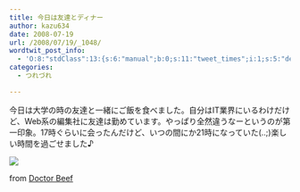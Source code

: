 ```yaml
---
title: 今日は友達とディナー
author: kazu634
date: 2008-07-19
url: /2008/07/19/_1048/
wordtwit_post_info:
  - 'O:8:"stdClass":13:{s:6:"manual";b:0;s:11:"tweet_times";i:1;s:5:"delay";i:0;s:7:"enabled";i:1;s:10:"separation";s:2:"60";s:7:"version";s:3:"3.7";s:14:"tweet_template";b:0;s:6:"status";i:2;s:6:"result";a:0:{}s:13:"tweet_counter";i:2;s:13:"tweet_log_ids";a:1:{i:0;i:4153;}s:9:"hash_tags";a:0:{}s:8:"accounts";a:1:{i:0;s:7:"kazu634";}}'
categories:
  - つれづれ

---
```

<div class="section">
<p>
    今日は大学の時の友達と一緒にご飯を食べました。自分はIT業界にいるわけだけど、Web系の編集社に友達は勤めています。やっぱり全然違うなーというのが第一印象。17時ぐらいに会ったんだけど、いつの間にか21時になっていた(..;)楽しい時間を過ごせました♪
</p>
  
<p>
<center>
</center>
</p>
  
<p>
<a href="http://flickr.com/photos/doctorbeef/2196838252/" onclick="__gaTracker('send', 'event', 'outbound-article', 'http://flickr.com/photos/doctorbeef/2196838252/', '');" title="Dinner Is Served!"><img src="http://farm3.static.flickr.com/2158/2196838252_675a9a6364_m.jpg" /></a>
</p>
  
<p>
    from <a href="http://flickr.com/people/doctorbeef/" onclick="__gaTracker('send', 'event', 'outbound-article', 'http://flickr.com/people/doctorbeef/', 'Doctor Beef');">Doctor Beef</a>
</p></p>
</div>